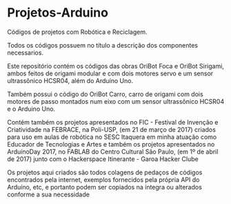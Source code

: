 # Projetos-Arduino
Códigos de projetos com Robótica e Reciclagem.

Todos os códigos possuem no título a descrição dos componentes necessarios.

Este repositório contém os códigos das obras OriBot Foca e OriBot Sirigami, ambos feitos de origami modular e com dois motores servo e um sensor ultrassônico HCSR04, além do Arduíno Uno. 

Também possui o código do OriBot Carro, carro de origami com dois motores de passo montados num eixo com um sensor ultrassônico HCSR04 e o Arduino Uno. 

Contém também os projetos apresentados no FIC - Festival de Invenção e Criatividade na FEBRACE, na Poli-USP,
(em 21 de março de 2017) criados para uso em aulas de robótica 
no SESC Itaquera em minha atuação como Educador de Tecnologias e Artes e também
os projetos apresentados no ArduínoDay 2017, no FABLAB do Centro Cultural São Paulo, 
(em 1º de abril de 2017)
junto com o Hackerspace Itinerante - Garoa Hacker Clube

Os projetos aqui criados são todos colagens de pedaços de códigos encontrados
pela internet, exemplos fornecidos pela própria API do Arduíno, etc, 
e portanto podem ser copiados na íntegra ou alterados conforme a sua necessidade

